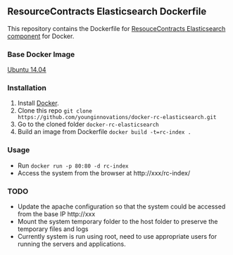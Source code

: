 ## ResourceContracts Elasticsearch Dockerfile

This repository contains the Dockerfile for [ResouceContracts Elasticsearch component](https://github.com/younginnovations/resourcecontracts-elasticsearch) for Docker.

### Base Docker Image

[Ubuntu 14.04](http://dockerfile.github.io/#/ubuntu)

### Installation

1. Install [Docker](https://www.docker.com/).
2. Clone this repo `git clone https://github.com/younginnovations/docker-rc-elasticsearch.git`
3. Go to the cloned folder `docker-rc-elasticsearch`
5. Build an image from Dockerfile `docker build -t=rc-index .`

### Usage

* Run `docker run -p 80:80 -d rc-index`
* Access the system from the browser at http://xxx/rc-index/

### TODO

* Update the apache configuration so that the system could be accessed from the base IP http://xxx 
* Mount the system temporary folder to the host folder to preserve the temporary files and logs
* Currently system is run using root, need to use appropriate users for running the servers and applications.